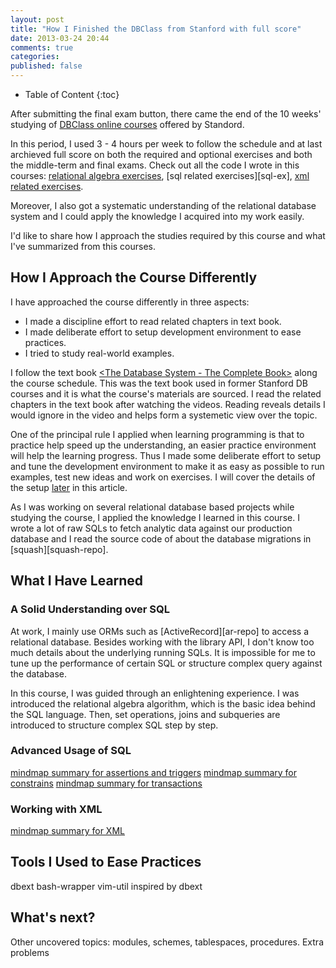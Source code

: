 ```yaml
---
layout: post
title: "How I Finished the DBClass from Stanford with full score"
date: 2013-03-24 20:44
comments: true
categories: 
published: false
---
```

* Table of Content
{:toc}

After submitting the final exam button, there came the end of the 10 weeks' studying of [DBClass online courses][db-class] offered by Standord. 

In this period, I used 3 - 4 hours per week to follow the schedule and at last archieved full score on both the required and optional exercises and both the middle-term and final exams. Check out all the code I wrote in this courses: [relational algebra exercises][ra-ex], [sql related exercises][sql-ex], [xml related exercises][xml-ex].

Moreover, I also got a systematic understanding of the relational database system and I could apply the knowledge I acquired into my work easily.

I'd like to share how I approach the studies required by this course and what I've summarized from this courses.

## How I Approach the Course Differently
I have approached the course differently in three aspects:

- I made a discipline effort to read related chapters in text book.
- I made deliberate effort to setup development environment to ease practices.
- I tried to study real-world examples.

I follow the text book [<The Database System - The Complete Book>][db-book] along the course schedule. This was the text book used in former Stanford DB courses and it is what the course's materials are sourced. I read the related chapters in the text book after watching the videos. Reading reveals details I would ignore in the video and helps form a systemetic view over the topic.

One of the principal rule I applied when learning programming is that to practice help speed up the understanding, an easier practice environment will help the learning progress. Thus I made some deliberate effort to setup and tune the development environment to make it as easy as possible to run examples, test new ideas and work on exercises. I will cover the details of the setup [later][db-setup] in this article.

As I was working on several relational database based projects while studying the course, I applied the knowledge I learned in this course. I wrote a lot of raw SQLs to fetch analytic data against our production database and I read the source code of about the database migrations in [squash][squash-repo].

## What I Have Learned
### A Solid Understanding over SQL
At work, I mainly use ORMs such as [ActiveRecord][ar-repo] to access a relational database. Besides working with the library API, I don't know too much details about the underlying running SQLs. It is impossible for me to tune up the performance of certain SQL or structure complex query against the database.

In this course, I was guided through an enlightening experience. I was introduced the relational algebra algorithm, which is the basic idea behind the SQL language. Then, set operations, joins and subqueries are introduced to structure complex SQL step by step.

### Advanced Usage of SQL

[mindmap summary for assertions and triggers][assert-mm]
[mindmap summary for constrains][constrains-mm]
[mindmap summary for transactions][transactions-mm]

### Working with XML

[mindmap summary for XML][xml-mm]

## Tools I Used to Ease Practices
dbext
bash-wrapper
vim-util inspired by dbext


## What's next?
Other uncovered topics: modules, schemes, tablespaces, procedures.
Extra problems

[db-class]: http://
[db-book]: http://
[db-setup]: http://
[site-huali]: 
[squash-repo]:
[ra-ex]:
[sql-ex]:
[xml-ex]:
[ar-repo]:
[xml-mm]: /images/xml-query.png
[assert-mm]: /images/assertions-triggers.png
[constrains-mm]: /images/constrains.png
[transactions-mm]: /images/transactions.png
